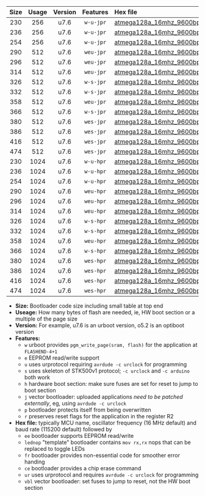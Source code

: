 |Size|Usage|Version|Features|Hex file|
|:-:|:-:|:-:|:-:|:--|
|230|256|u7.6|`w-u-jpr`|[atmega128a_16mhz_9600bps_ur_vbl.hex](https://raw.githubusercontent.com/stefanrueger/urboot/main//atmega128a_16mhz_9600bps_ur_vbl.hex)|
|236|256|u7.6|`w-u-jpr`|[atmega128a_16mhz_9600bps_lednop_ur_vbl.hex](https://raw.githubusercontent.com/stefanrueger/urboot/main//atmega128a_16mhz_9600bps_lednop_ur_vbl.hex)|
|254|256|u7.6|`w-u-jpr`|[atmega128a_16mhz_9600bps_lednop_fr_ur_vbl.hex](https://raw.githubusercontent.com/stefanrueger/urboot/main//atmega128a_16mhz_9600bps_lednop_fr_ur_vbl.hex)|
|290|512|u7.6|`weu-jpr`|[atmega128a_16mhz_9600bps_ee_ur_vbl.hex](https://raw.githubusercontent.com/stefanrueger/urboot/main//atmega128a_16mhz_9600bps_ee_ur_vbl.hex)|
|296|512|u7.6|`weu-jpr`|[atmega128a_16mhz_9600bps_ee_lednop_ur_vbl.hex](https://raw.githubusercontent.com/stefanrueger/urboot/main//atmega128a_16mhz_9600bps_ee_lednop_ur_vbl.hex)|
|314|512|u7.6|`weu-jpr`|[atmega128a_16mhz_9600bps_ee_lednop_fr_ur_vbl.hex](https://raw.githubusercontent.com/stefanrueger/urboot/main//atmega128a_16mhz_9600bps_ee_lednop_fr_ur_vbl.hex)|
|326|512|u7.6|`w-s-jpr`|[atmega128a_16mhz_9600bps_vbl.hex](https://raw.githubusercontent.com/stefanrueger/urboot/main//atmega128a_16mhz_9600bps_vbl.hex)|
|332|512|u7.6|`w-s-jpr`|[atmega128a_16mhz_9600bps_lednop_vbl.hex](https://raw.githubusercontent.com/stefanrueger/urboot/main//atmega128a_16mhz_9600bps_lednop_vbl.hex)|
|358|512|u7.6|`weu-jpr`|[atmega128a_16mhz_9600bps_ee_lednop_fr_ce_ur_vbl.hex](https://raw.githubusercontent.com/stefanrueger/urboot/main//atmega128a_16mhz_9600bps_ee_lednop_fr_ce_ur_vbl.hex)|
|366|512|u7.6|`w-s-jpr`|[atmega128a_16mhz_9600bps_lednop_fr_vbl.hex](https://raw.githubusercontent.com/stefanrueger/urboot/main//atmega128a_16mhz_9600bps_lednop_fr_vbl.hex)|
|380|512|u7.6|`wes-jpr`|[atmega128a_16mhz_9600bps_ee_vbl.hex](https://raw.githubusercontent.com/stefanrueger/urboot/main//atmega128a_16mhz_9600bps_ee_vbl.hex)|
|386|512|u7.6|`wes-jpr`|[atmega128a_16mhz_9600bps_ee_lednop_vbl.hex](https://raw.githubusercontent.com/stefanrueger/urboot/main//atmega128a_16mhz_9600bps_ee_lednop_vbl.hex)|
|416|512|u7.6|`wes-jpr`|[atmega128a_16mhz_9600bps_ee_lednop_fr_vbl.hex](https://raw.githubusercontent.com/stefanrueger/urboot/main//atmega128a_16mhz_9600bps_ee_lednop_fr_vbl.hex)|
|474|512|u7.6|`wes-jpr`|[atmega128a_16mhz_9600bps_ee_lednop_fr_ce_vbl.hex](https://raw.githubusercontent.com/stefanrueger/urboot/main//atmega128a_16mhz_9600bps_ee_lednop_fr_ce_vbl.hex)|
|230|1024|u7.6|`w-u-hpr`|[atmega128a_16mhz_9600bps_ur.hex](https://raw.githubusercontent.com/stefanrueger/urboot/main//atmega128a_16mhz_9600bps_ur.hex)|
|236|1024|u7.6|`w-u-hpr`|[atmega128a_16mhz_9600bps_lednop_ur.hex](https://raw.githubusercontent.com/stefanrueger/urboot/main//atmega128a_16mhz_9600bps_lednop_ur.hex)|
|254|1024|u7.6|`w-u-hpr`|[atmega128a_16mhz_9600bps_lednop_fr_ur.hex](https://raw.githubusercontent.com/stefanrueger/urboot/main//atmega128a_16mhz_9600bps_lednop_fr_ur.hex)|
|290|1024|u7.6|`weu-hpr`|[atmega128a_16mhz_9600bps_ee_ur.hex](https://raw.githubusercontent.com/stefanrueger/urboot/main//atmega128a_16mhz_9600bps_ee_ur.hex)|
|296|1024|u7.6|`weu-hpr`|[atmega128a_16mhz_9600bps_ee_lednop_ur.hex](https://raw.githubusercontent.com/stefanrueger/urboot/main//atmega128a_16mhz_9600bps_ee_lednop_ur.hex)|
|314|1024|u7.6|`weu-hpr`|[atmega128a_16mhz_9600bps_ee_lednop_fr_ur.hex](https://raw.githubusercontent.com/stefanrueger/urboot/main//atmega128a_16mhz_9600bps_ee_lednop_fr_ur.hex)|
|326|1024|u7.6|`w-s-hpr`|[atmega128a_16mhz_9600bps.hex](https://raw.githubusercontent.com/stefanrueger/urboot/main//atmega128a_16mhz_9600bps.hex)|
|332|1024|u7.6|`w-s-hpr`|[atmega128a_16mhz_9600bps_lednop.hex](https://raw.githubusercontent.com/stefanrueger/urboot/main//atmega128a_16mhz_9600bps_lednop.hex)|
|358|1024|u7.6|`weu-hpr`|[atmega128a_16mhz_9600bps_ee_lednop_fr_ce_ur.hex](https://raw.githubusercontent.com/stefanrueger/urboot/main//atmega128a_16mhz_9600bps_ee_lednop_fr_ce_ur.hex)|
|366|1024|u7.6|`w-s-hpr`|[atmega128a_16mhz_9600bps_lednop_fr.hex](https://raw.githubusercontent.com/stefanrueger/urboot/main//atmega128a_16mhz_9600bps_lednop_fr.hex)|
|380|1024|u7.6|`wes-hpr`|[atmega128a_16mhz_9600bps_ee.hex](https://raw.githubusercontent.com/stefanrueger/urboot/main//atmega128a_16mhz_9600bps_ee.hex)|
|386|1024|u7.6|`wes-hpr`|[atmega128a_16mhz_9600bps_ee_lednop.hex](https://raw.githubusercontent.com/stefanrueger/urboot/main//atmega128a_16mhz_9600bps_ee_lednop.hex)|
|416|1024|u7.6|`wes-hpr`|[atmega128a_16mhz_9600bps_ee_lednop_fr.hex](https://raw.githubusercontent.com/stefanrueger/urboot/main//atmega128a_16mhz_9600bps_ee_lednop_fr.hex)|
|474|1024|u7.6|`wes-hpr`|[atmega128a_16mhz_9600bps_ee_lednop_fr_ce.hex](https://raw.githubusercontent.com/stefanrueger/urboot/main//atmega128a_16mhz_9600bps_ee_lednop_fr_ce.hex)|

- **Size:** Bootloader code size including small table at top end
- **Useage:** How many bytes of flash are needed, ie, HW boot section or a multiple of the page size
- **Version:** For example, u7.6 is an urboot version, o5.2 is an optiboot version
- **Features:**
  + `w` urboot provides `pgm_write_page(sram, flash)` for the application at `FLASHEND-4+1`
  + `e` EEPROM read/write support
  + `u` uses urprotocol requiring `avrdude -c urclock` for programming
  + `s` uses skeleton of STK500v1 protocol; `-c urclock` and `-c arduino` both work
  + `h` hardware boot section: make sure fuses are set for reset to jump to boot section
  + `j` vector bootloader: uploaded applications *need to be patched externally*, eg, using `avrdude -c urclock`
  + `p` bootloader protects itself from being overwritten
  + `r` preserves reset flags for the application in the register R2
- **Hex file:** typically MCU name, oscillator frequency (16 MHz default) and baud rate (115200 default) followed by
  + `ee` bootloader supports EEPROM read/write
  + `lednop` "template" bootloader contains `mov rx,rx` nops that can be replaced to toggle LEDs
  + `fr` bootloader provides non-essential code for smoother error handing
  + `ce` bootloader provides a chip erase command
  + `ur` uses urprotocol and requires `avrdude -c urclock` for programming
  + `vbl` vector bootloader: set fuses to jump to reset, not the HW boot section
